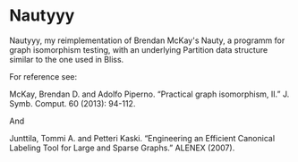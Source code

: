 # Nautyyy
 Nautyyy, my reimplementation of Brendan McKay's Nauty, a programm for graph isomorphism testing, with an underlying Partition data structure similar to the one used in Bliss.

For reference see:

McKay, Brendan D. and Adolfo Piperno. 
“Practical graph isomorphism, II.” 
J. Symb. Comput. 60 (2013): 94-112.

And

Junttila, Tommi A. and Petteri Kaski. 
“Engineering an Efficient Canonical Labeling Tool for Large and Sparse Graphs.” 
ALENEX (2007). 
